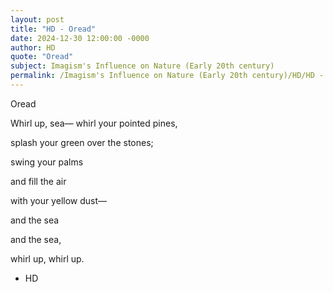 ```yaml
---
layout: post
title: "HD - Oread"
date: 2024-12-30 12:00:00 -0000
author: HD
quote: "Oread"
subject: Imagism's Influence on Nature (Early 20th century)
permalink: /Imagism's Influence on Nature (Early 20th century)/HD/HD - Oread
---
```


Oread

Whirl up, sea—
whirl your pointed pines,

splash your green over the stones;

swing your palms

and fill the air

with your yellow dust—

and the sea

and the sea,

whirl up, whirl up.










    

    


- HD
